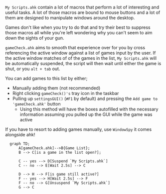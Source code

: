 `My Scripts.ahk` contain a lot of macros that perform a lot of interesting and useful tasks. A lot of those macros are bound to mouse buttons and a lot of them are designed to manipulate windows around the desktop.

Games don't like when you try to do that and try their best to suppress those macros all while you're left wondering why you can't seem to aim down the sights of your gun.

`gameCheck.ahk` aims to smooth that experience over for you by cross referencing the active window against a list of games input by the user. If the active window matches of of the games in the list, `My Scripts.ahk` will be automatically suspended, the script will then wait until either the game is shut, or you `alt + tab` out.

You can add games to this list by either;

- Manually adding them (not recommended)
- Right clicking `gameCheck()'s` tray icon in the taskbar
- Pulling up `settingsGUI()` (`#F1` by default) and pressing the `Add game to 'gameCheck.ahk'` button
    - Using this method will have the boxes autofilled with the necessary information assuming you pulled up the GUI while the game was active

If you have to resort to adding games manually, use `WindowSpy` it comes alongside ahk!

```mermaid
  graph TD;
      A[gameCheck.ahk]-->B{Game List};
      B --> C[is a game in the list open?];
      
      C -- yes --> D[Suspend `My Scripts.ahk`]
      C -- no --> E[Wait 2.5s] --> C

      D --> H --> F[is game still active?]
      F -- yes --> H[Wait 2.5s] --> F
      F -- no --> G[Unsuspend `My Scripts.ahk`]
      G --> C
```